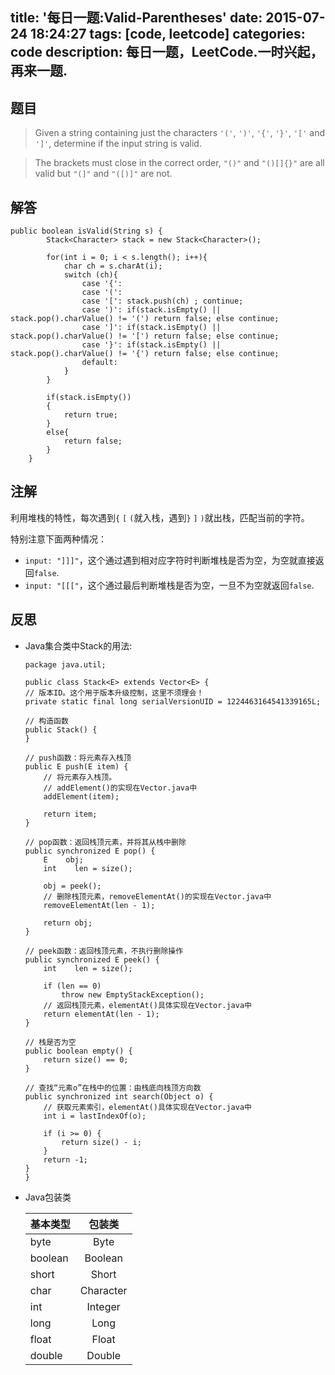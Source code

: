 title: '每日一题:Valid-Parentheses'
date: 2015-07-24 18:24:27
tags: [code, leetcode]
categories: code
description: 每日一题，LeetCode.一时兴起，再来一题.
---

## 题目
>Given a string containing just the characters `'('`, `')'`, `'{'`, `'}'`, `'['` and `']'`, determine if the input string is valid.

>The brackets must close in the correct order, `"()"` and `"()[]{}"` are all valid but `"(]"` and `"([)]"` are not.

## 解答
```
public boolean isValid(String s) {
        Stack<Character> stack = new Stack<Character>();

        for(int i = 0; i < s.length(); i++){
            char ch = s.charAt(i);
            switch (ch){
                case '{':
                case '(':
                case '[': stack.push(ch) ; continue;
                case ')': if(stack.isEmpty() || stack.pop().charValue() != '(') return false; else continue;
                case ']': if(stack.isEmpty() || stack.pop().charValue() != '[') return false; else continue;
                case '}': if(stack.isEmpty() || stack.pop().charValue() != '{') return false; else continue;
                default:
            }
        }

        if(stack.isEmpty())
        {
            return true;
        }
        else{
            return false;
        }
    }
```

## 注解

利用堆栈的特性，每次遇到`{` `[` `(`就入栈，遇到`}` `]` `)`就出栈，匹配当前的字符。

特别注意下面两种情况：

+ `input: "]]]"`，这个通过遇到相对应字符时判断堆栈是否为空，为空就直接返回`false`.
+ `input: "[[["`，这个通过最后判断堆栈是否为空，一旦不为空就返回`false`.

## 反思

+ Java集合类中Stack的用法:

    ```
    package java.util;
        
    public class Stack<E> extends Vector<E> {
    // 版本ID。这个用于版本升级控制，这里不须理会！
    private static final long serialVersionUID = 1224463164541339165L;
        
    // 构造函数
    public Stack() {
    }
        
    // push函数：将元素存入栈顶
    public E push(E item) {
        // 将元素存入栈顶。
        // addElement()的实现在Vector.java中
        addElement(item);
        
        return item;
    }
        
    // pop函数：返回栈顶元素，并将其从栈中删除
    public synchronized E pop() {
        E    obj;
        int    len = size();
        
        obj = peek();
        // 删除栈顶元素，removeElementAt()的实现在Vector.java中
        removeElementAt(len - 1);
        
        return obj;
    }
        
    // peek函数：返回栈顶元素，不执行删除操作
    public synchronized E peek() {
        int    len = size();
        
        if (len == 0)
            throw new EmptyStackException();
        // 返回栈顶元素，elementAt()具体实现在Vector.java中
        return elementAt(len - 1);
    }
        
    // 栈是否为空
    public boolean empty() {
        return size() == 0;
    }
        
    // 查找“元素o”在栈中的位置：由栈底向栈顶方向数
    public synchronized int search(Object o) {
        // 获取元素索引，elementAt()具体实现在Vector.java中
        int i = lastIndexOf(o);
        
        if (i >= 0) {
            return size() - i;
        }
        return -1;
    }
    }
    ```

+ Java包装类

    | 基本类型 | 包装类 |
    |:-------|:-----:|
    |byte | Byte |
    |boolean | Boolean| 
    |short|Short|
    |char|Character|
    |int|Integer|
    |long|Long|
    |float|Float|
    |double|Double|




